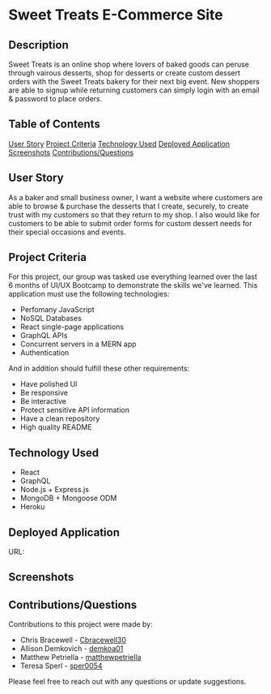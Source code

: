 # Sweet Treats E-Commerce Site

## Description
Sweet Treats is an online shop where lovers of baked goods can peruse through vairous desserts, shop for desserts or create custom dessert orders with the Sweet Treats bakery for their next big event. New shoppers are able to signup while returning customers can simply login with an email & password to place orders. 

## Table of Contents
[User Story](#user-story)
[Project Criteria](#project-criteria)
[Technology Used](#technology-used)
[Deployed Application](#deployed-application)
[Screenshots](#screenshots)
[Contributions/Questions](#contributionsquestions)

## User Story
As a baker and small business owner, I want a website where customers are able to browse & purchase the desserts that I create, securely, to create trust with my customers so that they return to my shop. I also would like for customers to be able to submit order forms for custom dessert needs for their special occasions and events. 

## Project Criteria
For this project, our group was tasked use everything learned over the last 6 months of UI/UX Bootcamp to demonstrate the skills we've learned. This application must use the following technologies:
* Perfomany JavaScript
* NoSQL Databases
* React single-page applications
* GraphQL APIs
* Concurrent servers in a MERN app
* Authentication

And in addition should fulfill these other requirements:
* Have polished UI
* Be responsive
* Be interactive
* Protect sensitive API information
* Have a clean repository 
* High quality README

## Technology Used
* React
* GraphQL
* Node.js + Express.js
* MongoDB + Mongoose ODM
* Heroku

## Deployed Application
URL:

## Screenshots

## Contributions/Questions
Contributions to this project were made by:
* Chris Bracewell - [Cbracewell30](https://github.com/Cbracewell30)
* Allison Demkovich - [demkoa01](https://github.com/demkoa01)
* Matthew Petriella - [matthewpetriella](https://github.com/matthewpetriella)
* Teresa Sperl - [sper0054](https://github.com/sper0054)

Please feel free to reach out with any questions or update suggestions.